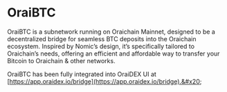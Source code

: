 # OraiBTC

OraiBTC is a subnetwork running on Oraichain Mainnet, designed to be a decentralized bridge for seamless BTC deposits into the Oraichain ecosystem. Inspired by Nomic’s design, it’s specifically tailored to Oraichain’s needs, offering an efficient and affordable way to transfer your Bitcoin to Oraichain & other networks.

OraiBTC has been fully integrated into OraiDEX UI at [https://app.oraidex.io/bridge](https://app.oraidex.io/bridge).&#x20;
